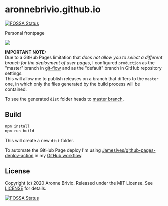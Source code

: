 # aronnebrivio.github.io
[![FOSSA Status](https://app.fossa.io/api/projects/git%2Bgithub.com%2Faronnebrivio%2Faronnebrivio.github.io.svg?type=shield)](https://app.fossa.io/projects/git%2Bgithub.com%2Faronnebrivio%2Faronnebrivio.github.io?ref=badge_shield)


Personal frontpage

![](https://github.com/aronnebrivio/aronnebrivio.github.io/workflows/Publish%20on%20Github%20Pages/badge.svg?branch=production)

**IMPORTANT NOTE:**    
Due to a GitHub Pages limitation that *does not allow you to select a different branch for the deployment of user pages*, I configured `production` as the "master" branch in [git-flow](https://nvie.com/posts/a-successful-git-branching-model/) and as the "default" branch in GitHub repository settings.    
This will allow me to publish releases on a branch that differs to the `master` one, in which only the files generated by the build process will be contained.

To see the generated `dist` folder heads to [master branch](https://github.com/aronnebrivio/aronnebrivio.github.io/tree/master).

## Build
```bash
npm install
npm run build
```

This will create a new `dist` folder.

To automate the GitHub Page deploy I'm using [JamesIves/github-pages-deploy-action](https://github.com/JamesIves/github-pages-deploy-action) in my [GitHub workflow](https://github.com/aronnebrivio/aronnebrivio.github.io/blob/production/.github/workflows/ci.yml).

## License
Copyright (c) 2020 Aronne Brivio. Released under the MIT License. See [LICENSE](https://github.com/aronnebrivio/aronnebrivio.github.io/blob/master/LICENSE) for details.


[![FOSSA Status](https://app.fossa.io/api/projects/git%2Bgithub.com%2Faronnebrivio%2Faronnebrivio.github.io.svg?type=large)](https://app.fossa.io/projects/git%2Bgithub.com%2Faronnebrivio%2Faronnebrivio.github.io?ref=badge_large)